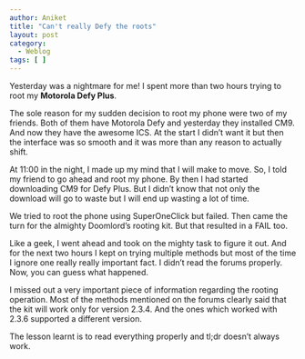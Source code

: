 ```yaml
---
author: Aniket
title: "Can't really Defy the roots"
layout: post
category:
  - Weblog
tags: [ ]
---
```

Yesterday was a nightmare for me! I spent more than two hours trying to root my **Motorola Defy Plus**.

The sole reason for my sudden decision to root my phone were two of my friends. Both of them have Motorola Defy and yesterday they installed CM9. And now they have the awesome ICS. At the start I didn’t want it but then the interface was so smooth and it was more than any reason to actually shift.

At 11:00 in the night, I made up my mind that I will make to move. So, I told my friend to go ahead and root my phone. By then I had started downloading CM9 for Defy Plus. But I didn’t know that not only the download will go to waste but I will end up wasting a lot of time.

We tried to root the phone using SuperOneClick but failed. Then came the turn for the almighty Doomlord’s rooting kit. But that resulted in a FAIL too.

Like a geek, I went ahead and took on the mighty task to figure it out. And for the next two hours I kept on trying multiple methods but most of the time I ignore one really really important fact. I didn’t read the forums properly. Now, you can guess what happened.

I missed out a very important piece of information regarding the rooting operation. Most of the methods mentioned on the forums clearly said that the kit will work only for version 2.3.4. And the ones which worked with 2.3.6 supported a different version.

The lesson learnt is to read everything properly and tl;dr doesn’t always work.